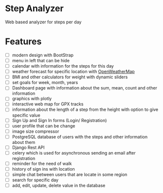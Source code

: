 # Step Analyzer
Web based analyzer for steps per day

<!--
Live Link:- https://edurekanet.herokuapp.com/

Screenshots:-

https://github.com/ShivamRohilllaa/E-learning-Django-  
https://github.com/narrowfail/django-channels-chat  
-->

# Features
- [ ] modern design with BootStrap
- [ ] menu in left that can be hide
- [ ] calendar with information for the steps for this day
- [ ] weather forecast for specific location with [OpenWeatherMap](https://openweathermap.org)
- [ ] BMI and other calculators for weight with dynamic sliders
- [ ] set goals for week, month, years
- [ ] Dashboard page with information about the sum, mean, count and other information
- [ ] graphics with plotly
- [ ] interactive web map for GPX tracks
- [ ] information about the length of a step from the height with option to give specific value
- [ ] Sign Up and Sign In forms (Login/ Registration)
- [ ] user profile that can be change
- [ ] image size compressor
- [ ] PostgreSQL database of users with the steps and other information about them
- [ ] Django Rest API
- [ ] celery which is used for asynchronous sending an email after registration
- [ ] reminder for the need of walk
- [ ] history of sign ins with location
- [ ] simple chat between users that are locate in some region
- [ ] search for specific day
- [ ] add, edit, update, delete value in the database
